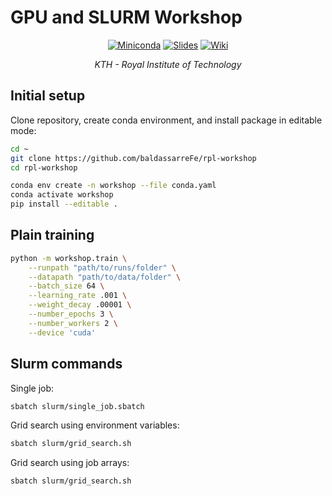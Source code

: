 # GPU and SLURM Workshop

<p align="center">
  <a href="hhttps://docs.conda.io/en/latest/miniconda.html"><img alt="Miniconda" src="https://img.shields.io/badge/-Conda-brightgreen?logo=Anaconda&logoColor=white"></a>
  <a href="https://docs.google.com/presentation/d/1mFh92Kwmsc6Cm0RXQH_WxfT7-FtSTtiB7ZWanQ5Gvwg"><img alt="Slides" src="https://img.shields.io/badge/-Slides-yellow?logo=Read-the-docs&logoColor=white"></a>
  <a href="https://gits-15.sys.kth.se/rpl-gpus/wiki/wiki"><img alt="Wiki" src="https://img.shields.io/badge/-Wiki-blue?logo=github"></a>
</p>
<p align="center"><em>KTH - Royal Institute of Technology</em></p>

## Initial setup
Clone repository, create conda environment, and install package in editable mode:
```bash
cd ~
git clone https://github.com/baldassarreFe/rpl-workshop
cd rpl-workshop

conda env create -n workshop --file conda.yaml
conda activate workshop
pip install --editable .
```

## Plain training
```bash
python -m workshop.train \
    --runpath "path/to/runs/folder" \
    --datapath "path/to/data/folder" \
    --batch_size 64 \
    --learning_rate .001 \
    --weight_decay .00001 \
    --number_epochs 3 \
    --number_workers 2 \
    --device 'cuda'
```

## Slurm commands

Single job:
```bash
sbatch slurm/single_job.sbatch
```

Grid search using environment variables:
```bash
sbatch slurm/grid_search.sh
```

Grid search using job arrays:
```bash
sbatch slurm/grid_search.sh
```
